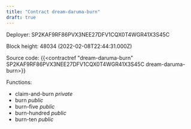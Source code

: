 ```yaml
---
title: "Contract dream-daruma-burn"
draft: true
---
```

Deployer: SP2KAF9RF86PVX3NEE27DFV1CQX0T4WGR41X3S45C


 



Block height: 48034 (2022-02-08T22:44:31.000Z)

Source code: {{<contractref "dream-daruma-burn" SP2KAF9RF86PVX3NEE27DFV1CQX0T4WGR41X3S45C dream-daruma-burn>}}

Functions:

* claim-and-burn _private_
* burn _public_
* burn-five _public_
* burn-hundred _public_
* burn-ten _public_
